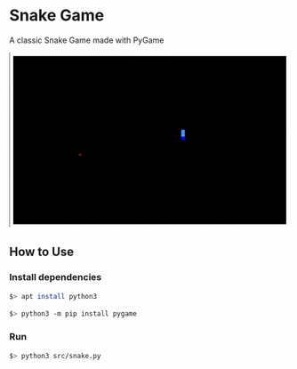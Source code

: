 
# Snake Game

A classic Snake Game made with PyGame

<img src="Demo.gif">

## How to Use

### Install dependencies

```bash
$> apt install python3
```
```bash
$> python3 -m pip install pygame
```

### Run

```bash
$> python3 src/snake.py
```
